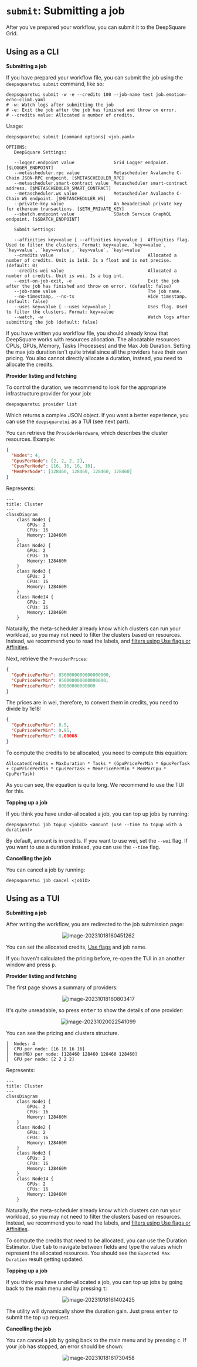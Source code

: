 # `submit`: Submitting a job

After you've prepared your workflow, you can submit it to the DeepSquare Grid.

## Using as a CLI

**Submitting a job**

If you have prepared your workflow file, you can submit the job using the `deepsquaretui submit` command, like so:

```shell
deepsquaretui submit -w -e --credits 100 --job-name test job.emotion-echo-climb.yaml
# -w: Watch logs after submitting the job
# -e: Exit the job after the job has finished and throw on error.
# --credits value: Allocated a number of credits.
```

Usage:

```shell
deepsquaretui submit [command options] <job.yaml>

OPTIONS:
   DeepSquare Settings:

   --logger.endpoint value               Grid Logger endpoint. [$LOGGER_ENDPOINT]
   --metascheduler.rpc value             Metascheduler Avalanche C-Chain JSON-RPC endpoint. [$METASCHEDULER_RPC]
   --metascheduler.smart-contract value  Metascheduler smart-contract address. [$METASCHEDULER_SMART_CONTRACT]
   --metascheduler.ws value              Metascheduler Avalanche C-Chain WS endpoint. [$METASCHEDULER_WS]
   --private-key value                   An hexadecimal private key for ethereum transactions. [$ETH_PRIVATE_KEY]
   --sbatch.endpoint value               SBatch Service GraphQL endpoint. [$SBATCH_ENDPOINT]

   Submit Settings:

   --affinities key<value [ --affinities key<value ]  Affinities flag. Used to filter the clusters. Format: key<value, `key<=value`, `key=value`, `key>=value`, `key>value`, `key!=value`
   --credits value                                    Allocated a number of credits. Unit is 1e18. Is a float and is not precise. (default: 0)
   --credits-wei value                                Allocated a number of credits. Unit is wei. Is a big int.
   --exit-on-job-exit, -e                             Exit the job after the job has finished and throw on error. (default: false)
   --job-name value                                   The job name.
   --no-timestamp, --no-ts                            Hide timestamp. (default: false)
   --uses key=value [ --uses key=value ]              Uses flag. Used to filter the clusters. Format: key=value
   --watch, -w                                        Watch logs after submitting the job (default: false)
```

If you have written you workflow file, you should already know that DeepSquare works with resources allocation. The allocatable resources CPUs, GPUs, Memory, Tasks (Processes) and the Max Job Duration. Setting the max job duration isn't quite trivial since all the providers have their own pricing. You also cannot directly allocate a duration, instead, you need to allocate the credits.

**Provider listing and fetching**

To control the duration, we recommend to look for the appropriate infrastructure provider for your job:

```shell
deepsquaretui provider list
```

Which returns a complex JSON object. If you want a better experience, you can use the `deepsquaretui` as a TUI (see next part).

You can retrieve the `ProviderHardware`, which describes the cluster resources. Example:

```json
{
  "Nodes": 4,
  "GpusPerNode": [2, 2, 2, 2],
  "CpusPerNode": [16, 16, 16, 16],
  "MemPerNode": [128460, 128460, 128460, 128460]
}
```

Represents:

```mermaid
---
title: Cluster
---
classDiagram
    class Node1 {
		GPUs: 2
		CPUs: 16
		Memory: 128460M
    }
    class Node2 {
		GPUs: 2
		CPUs: 16
		Memory: 128460M
    }
    class Node3 {
		GPUs: 2
		CPUs: 16
		Memory: 128460M
    }
    class Node14 {
		GPUs: 2
		CPUs: 16
		Memory: 128460M
    }
```

Naturally, the meta-scheduler already know which clusters can run your workload, so you may not need to filter the clusters based on resources. Instead, we recommend you to read the labels, and [filters using Use flags or Affinities](/workflow/learn/providers-labels).

Next, retrieve the `ProviderPrices`:

```json
{
  "GpuPricePerMin": 8500000000000000000,
  "CpuPricePerMin": 950000000000000000,
  "MemPricePerMin": 80000000000000
}
```

The prices are in wei, therefore, to convert them in credits, you need to divide by 1e18:

```json
{
  "GpuPricePerMin": 8.5,
  "CpuPricePerMin": 0.95,
  "MemPricePerMin": 0.00008
}
```

To compute the credits to be allocated, you need to compute this equation:

```shell
AllocatedCredits = MaxDuration * Tasks * (GpuPricePerMin * GpusPerTask + CpuPricePerMin * CpusPerTask + MemPricePerMin * MemPerCpu * CpuPerTask)
```

As you can see, the equation is quite long. We recommend to use the TUI for this.

**Topping up a job**

If you think you have under-allocated a job, you can top up jobs by running:

```shell
deepsquaretui job topup <jobID> <amount (use --time to topup with a duration)>
```

By default, amount is in credits. If you want to use wei, set the `--wei` flag. If you want to use a duration instead, you can use the `--time` flag.

**Cancelling the job**

You can cancel a job by running:

```shell
deepsquaretui job cancel <jobID>
```

## Using as a TUI

**Submitting a job**

After writing the workflow, you are redirected to the job submission page:

<center>

![image-20231018160451262](./04-submit.assets/image-20231018160451262.png)

</center>

You can set the allocated credits, [Use flags](/workflow/learn/providers-labels) and job name.

If you haven't calculated the pricing before, re-open the TUI in an another window and press <kbd>p</kbd>.

**Provider listing and fetching**

The first page shows a summary of providers:

<center>

![image-20231018160803417](./04-submit.assets/image-20231018160803417.png)

</center>

It's quite unreadable, so press <kbd>enter</kbd> to show the details of one provider:

<center>

![image-20231020022541099](./04-submit.assets/image-20231020022541099.png)

</center>

You can see the pricing and clusters structure.

```shell
│  Nodes: 4
│  CPU per node: [16 16 16 16]
│  Mem(MB) per node: [128460 128460 128460 128460]
│  GPU per node: [2 2 2 2]
```

Represents:

```mermaid
---
title: Cluster
---
classDiagram
    class Node1 {
		GPUs: 2
		CPUs: 16
		Memory: 128460M
    }
    class Node2 {
		GPUs: 2
		CPUs: 16
		Memory: 128460M
    }
    class Node3 {
		GPUs: 2
		CPUs: 16
		Memory: 128460M
    }
    class Node14 {
		GPUs: 2
		CPUs: 16
		Memory: 128460M
    }
```

Naturally, the meta-scheduler already know which clusters can run your workload, so you may not need to filter the clusters based on resources. Instead, we recommend you to read the labels, and [filters using Use flags or Affinities](/workflow/learn/providers-labels).

To compute the credits that need to be allocated, you can use the Duration Estimator. Use <kbd>tab</kbd> to navigate between fields and type the values which represent the allocated resources. You should see the `Expected Max Duration` result getting updated.

**Topping up a job**

If you think you have under-allocated a job, you can top up jobs by going back to the main menu and by pressing <kbd>t</kbd>:

<center>

![image-20231018161402425](./04-submit.assets/image-20231018161402425.png)

</center>

The utility will dynamically show the duration gain. Just press <kbd>enter</kbd> to submit the top up request.

**Cancelling the job**

You can cancel a job by going back to the main menu and by pressing <kbd>c</kbd>. If your job has stopped, an error should be shown:

<center>

![image-20231018161730458](./04-submit.assets/image-20231018161730458.png)

</center>
